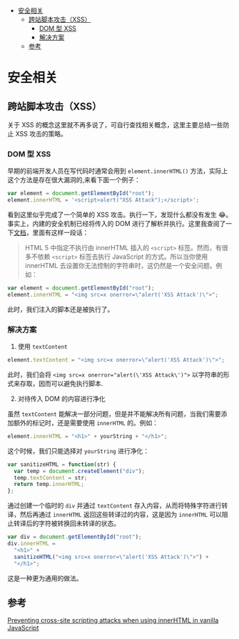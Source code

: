 <!-- TOC -->

- [安全相关](#安全相关)
    - [跨站脚本攻击（XSS）](#跨站脚本攻击xss)
        - [DOM 型 XSS](#dom-型-xss)
        - [解决方案](#解决方案)
    - [参考](#参考)

<!-- /TOC -->

# 安全相关

## 跨站脚本攻击（XSS）

关于 XSS 的概念这里就不再多说了，可自行查找相关概念，这里主要总结一些防止 XSS 攻击的策略。

### DOM 型 XSS

早期的前端开发人员在写代码时通常会用到 `element.innerHTML()` 方法，实际上这个方法是存在很大漏洞的,来看下面一个例子：

```js
var element = document.getElementById("root");
element.innerHTML = '<script>alert("XSS Attack");</script>';
```

看到这里似乎完成了一个简单的 XSS 攻击。执行一下，发现什么都没有发生 😂。事实上，内建的安全机制已经将传入的 DOM 进行了解析并执行。这里我查阅了一下[文档](https://developer.mozilla.org/zh-CN/docs/Web/API/Element/innerHTML)，里面有这样一段话：

> HTML 5 中指定不执行由 innerHTML 插入的 `<script>` 标签。然而，有很多不依赖 `<script>` 标签去执行 JavaScript 的方式。所以当你使用 innerHTML 去设置你无法控制的字符串时，这仍然是一个安全问题。例如：

```js
var element = document.getElementById("root");
element.innerHTML = "<img src=x onerror=\"alert('XSS Attack')\">";
```

此时，我们注入的脚本还是被执行了。

### 解决方案

1. 使用 `textContent`

```js
element.textContent = "<img src=x onerror=\"alert('XSS Attack')\">";
```

此时，我们会将 `<img src=x onerror="alert(\'XSS Attack\')">` 以字符串的形式来存取，因而可以避免执行脚本.

2. 对待传入 DOM 的内容进行净化

虽然 `textContent` 能解决一部分问题，但是并不能解决所有问题，当我们需要添加额外的标记时，还是需要使用 `innerHTML` 的。例如：

```js
element.innerHTML = "<h1>" + yourString + "</h1>";
```

这个时候，我们只能选择对 `yourString` 进行净化：

```js
var sanitizeHTML = function(str) {
  var temp = document.createElement("div");
  temp.textContent = str;
  return temp.innerHTML;
};
```

通过创建一个临时的 `div` 并通过 `textContent` 存入内容，从而将特殊字符进行转译，然后再通过 `innerHTML` 返回这些转译过的内容，这是因为 `innerHTML` 可以阻止转译后的字符被转换回未转译的状态。

```js
var div = document.getElementById("root");
div.innerHTML =
  "<h1>" +
  sanitizeHTML("<img src=x onerror=\"alert('XSS Attack')\">") +
  "</h1>";
```

这是一种更为通用的做法。

## 参考

[Preventing cross-site scripting attacks when using innerHTML in vanilla JavaScript](https://gomakethings.com/preventing-cross-site-scripting-attacks-when-using-innerhtml-in-vanilla-javascript/)